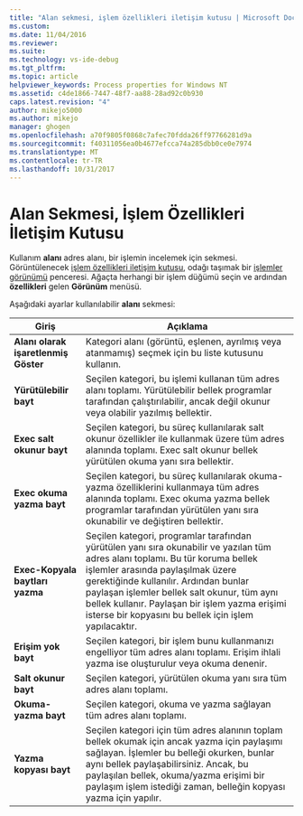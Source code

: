 ```yaml
---
title: "Alan sekmesi, işlem özellikleri iletişim kutusu | Microsoft Docs"
ms.custom: 
ms.date: 11/04/2016
ms.reviewer: 
ms.suite: 
ms.technology: vs-ide-debug
ms.tgt_pltfrm: 
ms.topic: article
helpviewer_keywords: Process properties for Windows NT
ms.assetid: c4de1866-7447-48f7-aa88-28ad92c0b930
caps.latest.revision: "4"
author: mikejo5000
ms.author: mikejo
manager: ghogen
ms.openlocfilehash: a70f9805f0868c7afec70fdda26ff97766281d9a
ms.sourcegitcommit: f40311056ea0b4677efcca74a285dbb0ce0e7974
ms.translationtype: MT
ms.contentlocale: tr-TR
ms.lasthandoff: 10/31/2017
---
```

# <a name="space-tab-process-properties-dialog-box"></a>Alan Sekmesi, İşlem Özellikleri İletişim Kutusu
Kullanım **alanı** adres alanı, bir işlemin incelemek için sekmesi. Görüntülenecek [işlem özellikleri iletişim kutusu](../debugger/process-properties-dialog-box.md), odağı taşımak bir [işlemler görünümü](../debugger/processes-view.md) penceresi. Ağaçta herhangi bir işlem düğümü seçin ve ardından **özellikleri** gelen **Görünüm** menüsü.  
  
 Aşağıdaki ayarlar kullanılabilir **alanı** sekmesi:  
  
|Giriş|Açıklama|  
|-----------|-----------------|  
|**Alanı olarak işaretlenmiş Göster**|Kategori alanı (görüntü, eşlenen, ayrılmış veya atanmamış) seçmek için bu liste kutusunu kullanın.|  
|**Yürütülebilir bayt**|Seçilen kategori, bu işlemi kullanan tüm adres alanı toplamı. Yürütülebilir bellek programlar tarafından çalıştırılabilir, ancak değil okunur veya olabilir yazılmış bellektir.|  
|**Exec salt okunur bayt**|Seçilen kategori, bu süreç kullanılarak salt okunur özellikler ile kullanmak üzere tüm adres alanında toplamı. Exec salt okunur bellek yürütülen okuma yanı sıra bellektir.|  
|**Exec okuma yazma bayt**|Seçilen kategori, bu süreç kullanılarak okuma-yazma özelliklerini kullanmaya tüm adres alanında toplamı. Exec okuma yazma bellek programlar tarafından yürütülen yanı sıra okunabilir ve değiştiren bellektir.|  
|**Exec-Kopyala baytları yazma**|Seçilen kategori, programlar tarafından yürütülen yanı sıra okunabilir ve yazılan tüm adres alanı toplamı. Bu tür koruma bellek işlemler arasında paylaşılmak üzere gerektiğinde kullanılır. Ardından bunlar paylaşan işlemler bellek salt okunur, tüm aynı bellek kullanır. Paylaşan bir işlem yazma erişimi isterse bir kopyasını bu bellek için işlem yapılacaktır.|  
|**Erişim yok bayt**|Seçilen kategori, bir işlem bunu kullanmanızı engelliyor tüm adres alanı toplamı. Erişim ihlali yazma ise oluşturulur veya okuma denenir.|  
|**Salt okunur bayt**|Seçilen kategori, yürütülen okuma yanı sıra tüm adres alanı toplamı.|  
|**Okuma-yazma bayt**|Seçilen kategori, okuma ve yazma sağlayan tüm adres alanı toplamı.|  
|**Yazma kopyası bayt**|Seçilen kategori için tüm adres alanının toplam bellek okumak için ancak yazma için paylaşımı sağlayan. İşlemler bu belleği okurken, bunlar aynı bellek paylaşabilirsiniz. Ancak, bu paylaşılan bellek, okuma/yazma erişimi bir paylaşım işlem istediği zaman, belleğin kopyası yazma için yapılır.|